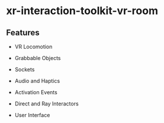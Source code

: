 

# xr-interaction-toolkit-vr-room




## Features


- VR Locomotion
- Grabbable Objects
- Sockets

- Audio and Haptics
- Activation Events
- Direct and Ray Interactors
- User Interface
